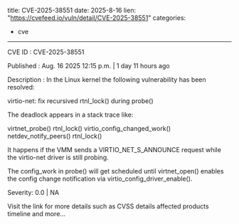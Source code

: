  
title: CVE-2025-38551
date: 2025-8-16
lien: "https://cvefeed.io/vuln/detail/CVE-2025-38551"
categories:
  - cve
---

CVE ID : CVE-2025-38551

Published :  Aug. 16
2025
12:15 p.m. | 1 day
11 hours ago

Description : In the Linux kernel
the following vulnerability has been resolved:

virtio-net: fix recursived rtnl_lock() during probe()

The deadlock appears in a stack trace like:

  virtnet_probe()
    rtnl_lock()
    virtio_config_changed_work()
      netdev_notify_peers()
        rtnl_lock()

It happens if the VMM sends a VIRTIO_NET_S_ANNOUNCE request while the
virtio-net driver is still probing.

The config_work in probe() will get scheduled until virtnet_open() enables
the config change notification via virtio_config_driver_enable().

Severity: 0.0 | NA

Visit the link for more details
such as CVSS details
affected products
timeline
and more...
